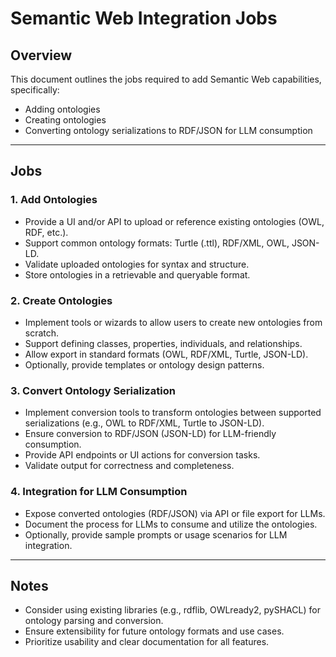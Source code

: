 # Semantic Web Integration Jobs

## Overview
This document outlines the jobs required to add Semantic Web capabilities, specifically:
- Adding ontologies
- Creating ontologies
- Converting ontology serializations to RDF/JSON for LLM consumption

---

## Jobs

### 1. Add Ontologies
- Provide a UI and/or API to upload or reference existing ontologies (OWL, RDF, etc.).
- Support common ontology formats: Turtle (.ttl), RDF/XML, OWL, JSON-LD.
- Validate uploaded ontologies for syntax and structure.
- Store ontologies in a retrievable and queryable format.

### 2. Create Ontologies
- Implement tools or wizards to allow users to create new ontologies from scratch.
- Support defining classes, properties, individuals, and relationships.
- Allow export in standard formats (OWL, RDF/XML, Turtle, JSON-LD).
- Optionally, provide templates or ontology design patterns.

### 3. Convert Ontology Serialization
- Implement conversion tools to transform ontologies between supported serializations (e.g., OWL to RDF/XML, Turtle to JSON-LD).
- Ensure conversion to RDF/JSON (JSON-LD) for LLM-friendly consumption.
- Provide API endpoints or UI actions for conversion tasks.
- Validate output for correctness and completeness.

### 4. Integration for LLM Consumption
- Expose converted ontologies (RDF/JSON) via API or file export for LLMs.
- Document the process for LLMs to consume and utilize the ontologies.
- Optionally, provide sample prompts or usage scenarios for LLM integration.

---

## Notes
- Consider using existing libraries (e.g., rdflib, OWLready2, pySHACL) for ontology parsing and conversion.
- Ensure extensibility for future ontology formats and use cases.
- Prioritize usability and clear documentation for all features.
